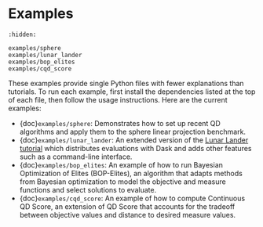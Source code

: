 # Examples

```{toctree}
:hidden:

examples/sphere
examples/lunar_lander
examples/bop_elites
examples/cqd_score
```

These examples provide single Python files with fewer explanations than
tutorials. To run each example, first install the dependencies listed at the top
of each file, then follow the usage instructions. Here are the current examples:

- {doc}`examples/sphere`: Demonstrates how to set up recent QD algorithms and
  apply them to the sphere linear projection benchmark.
- {doc}`examples/lunar_lander`: An extended version of the
  [Lunar Lander tutorial](tutorials/lunar_lander) which distributes evaluations
  with Dask and adds other features such as a command-line interface.
- {doc}`examples/bop_elites`: An example of how to run Bayesian Optimization of
  Elites (BOP-Elites), an algorithm that adapts methods from Bayesian
  optimization to model the objective and measure functions and select solutions
  to evaluate.
- {doc}`examples/cqd_score`: An example of how to compute Continuous QD Score,
  an extension of QD Score that accounts for the tradeoff between objective
  values and distance to desired measure values.
